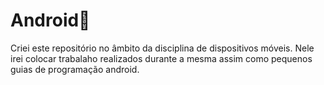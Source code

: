 # Android🤖
Criei este repositório no âmbito da disciplina de dispositivos móveis. Nele irei colocar trabalaho realizados durante a mesma assim como pequenos guias de programação android.
